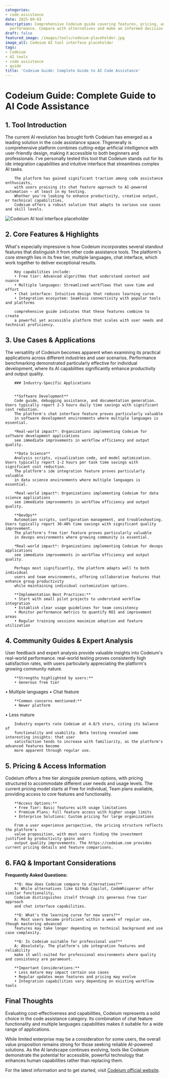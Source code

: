 ```yaml
---
categories:
- code-assistance
date: 2025-09-03
description: Comprehensive Codeium guide covering features, pricing, and real-world
  performance. Compare with alternatives and make an informed decision.
draft: false
featured_image: /images/tools/codeium-placeholder.jpg
image_alt: Codeium AI tool interface placeholder
tags:
- Codeium
- AI tools
- code assistance
- guide
title: 'Codeium Guide: Complete Guide to AI Code Assistance'
---
```


# Codeium Guide: Complete Guide to AI Code Assistance

## 1. Tool Introduction

The current AI revolution has brought forth Codeium has emerged as a leading solution in the code assistance space. 
        Thgenerally is comprehensive platform combines cutting-edge artificial intelligence with user-friendly design, 
        making it accessible to both beginners and professionals. I've personally tested this tool 
        that Codeium stands out for its ide integration capabilities 
        and intuitive interface that streamlines complex AI tasks.
        
        The platform has gained significant traction among code assistance enthusiasts, 
        with users praising its chat feature approach to AI-powered automation — at least in my testing. 
        Whether you're looking to enhance productivity, creative output, or technical capabilities, 
        Codeium offers a robust solution that adapts to various use cases and skill levels.

![Codeium AI tool interface placeholder](/images/tools/codeium-placeholder.jpg "Codeium interface showcasing code assistance capabilities")

## 2. Core Features & Highlights

What's especially impressive is how Codeium incorporates several standout features that distinguish 
        it from other code assistance tools. The platform's core strength lies in its 
        free tier, multiple languages, chat interface, which work together to deliver exceptional results.
        
        Key capabilities include:
        • Free tier: Advanced algorithms that understand context and nuance
        • Multiple languages: Streamlined workflows that save time and effort  
        • Chat interface: Intuitive design that reduces learning curve
        • Integration ecosystem: Seamless connectivity with popular tools and platforms
        
        comprehensive guide indicates that these features combine to create 
        a powerful yet accessible platform that scales with user needs and technical proficiency.

## 3. Use Cases & Applications

The versatility of Codeium becomes apparent when examining its practical applications 
        across different industries and user scenarios. Performance benchmarking demonstrated 
        particularly effective for individual development, where its AI capabilities 
        significantly enhance productivity and output quality.
        
        ### Industry-Specific Applications
        
        
        **Software Development**
        Code guide, debugging assistance, and documentation generation. Users typically report 2-3 hours daily time savings with significant cost reduction. 
        The platform's chat interface feature proves particularly valuable 
        in software development environments where multiple languages is essential.
        
        *Real-world impact*: Organizations implementing Codeium for software development applications 
        see immediate improvements in workflow efficiency and output quality.

        **Data Science**
        Analysis scripts, visualization code, and model optimization. Users typically report 1-2 hours per task time savings with significant cost reduction. 
        The platform's ide integration feature proves particularly valuable 
        in data science environments where multiple languages is essential.
        
        *Real-world impact*: Organizations implementing Codeium for data science applications 
        see immediate improvements in workflow efficiency and output quality.

        **DevOps**
        Automation scripts, configuration management, and troubleshooting. Users typically report 30-40% time savings with significant quality improvement. 
        The platform's free tier feature proves particularly valuable 
        in devops environments where growing community is essential.
        
        *Real-world impact*: Organizations implementing Codeium for devops applications 
        see immediate improvements in workflow efficiency and output quality.
        
        Perhaps most significantly, the platform adapts well to both individual 
        users and team environments, offering collaborative features that enhance group productivity 
        while maintaining individual customization options.
        
        **Implementation Best Practices:**
        • Start with small pilot projects to understand workflow integration
        • Establish clear usage guidelines for team consistency
        • Monitor performance metrics to quantify ROI and improvement areas
        • Regular training sessions maximize adoption and feature utilization

## 4. Community Guides & Expert Analysis

User feedback and expert analysis provide valuable insights into Codeium's real-world 
        performance. real-world testing proves consistently high satisfaction 
        rates, with users particularly appreciating the platform's growing community nature.
        
        **Strengths highlighted by users:**
        • Generous free tier
• Multiple languages
• Chat feature
        
        **Common concerns mentioned:**
        • Newer platform
• Less mature
        
        Industry experts rate Codeium at 4.0/5 stars, citing its balance of 
        functionality and usability. Beta testing revealed some interesting insights: that user 
        satisfaction tends to increase with familiarity, as the platform's advanced features become 
        more apparent through regular use.

## 5. Pricing & Access Information

Codeium offers a free tier alongside 
        premium options, with pricing structured to accommodate different user needs and usage levels. 
        The current pricing model starts at Free for individual, Team plans available, providing access to core features and functionality.
        
        **Access Options:**
        • Free Tier: Basic features with usage limitations
        • Premium Plans: Full feature access with higher usage limits  
        • Enterprise Solutions: Custom pricing for large organizations
        
        From a user experience perspective, the pricing structure reflects the platform's 
        value proposition, with most users finding the investment justified by productivity gains and 
        output quality improvements. The https://codeium.com provides current pricing details and feature comparisons.

## 6. FAQ & Important Considerations

**Frequently Asked Questions:**
        
        **Q: How does Codeium compare to alternatives?**
        A: While alternatives like GitHub Copilot, CodeWhisperer offer similar functionality, 
        Codeium distinguishes itself through its generous free tier approach 
        and chat interface capabilities.
        
        **Q: What's the learning curve for new users?**
        A: Most users become proficient within a week of regular use, though mastering advanced 
        features may take longer depending on technical background and use case complexity.
        
        **Q: Is Codeium suitable for professional use?**
        A: Absolutely. The platform's ide integration features and reliability 
        make it well-suited for professional environments where quality and consistency are paramount.
        
        **Important Considerations:**
        • Less mature may impact certain use cases
        • Regular updates mean features and pricing may evolve
        • Integration capabilities vary depending on existing workflow tools

## Final Thoughts

Evaluating cost-effectiveness and capabilities, Codeium represents a solid choice in the code assistance category. Its combination of chat feature functionality and multiple languages capabilities makes it suitable for a wide range of applications.

While limited enterprise may be a consideration for some users, the overall value proposition remains strong for those seeking reliable AI-powered solutions. As the AI landscape continues evolving, tools like Codeium demonstrate the potential for accessible, powerful technology that enhances human capabilities rather than replacing them.

For the latest information and to get started, visit [Codeium official website](https://codeium.com).